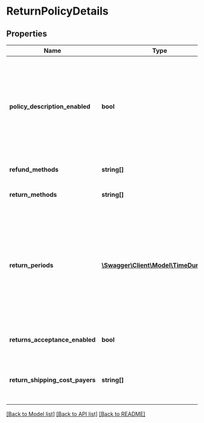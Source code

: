 # ReturnPolicyDetails

## Properties
Name | Type | Description | Notes
------------ | ------------- | ------------- | -------------
**policy_description_enabled** | **bool** | If set to &lt;code&gt;true&lt;/code&gt;, this flag indicates you can supply a detailed return policy description within your return policy (for example, by populating the &lt;b&gt;returnInstructions&lt;/b&gt; field in the Account API&#x27;s &lt;b&gt;createReturnPolicy&lt;/b&gt;). User-supplied return policy details are allowed only in the DE, ES, FR, and IT marketplaces. | [optional] 
**refund_methods** | **string[]** | A list of refund methods allowed for the associated category. | [optional] 
**return_methods** | **string[]** | A list of return methods allowed for the associated category. | [optional] 
**return_periods** | [**\Swagger\Client\Model\TimeDuration[]**](TimeDuration.md) | A list of return periods allowed for the associated category.  &lt;br&gt;&lt;br&gt;Note that different APIs require you to enter the return period in different ways. For example, the Account API uses the complex &lt;b&gt;TimeDuration&lt;/b&gt; type, which takes two values (a &lt;b&gt;unit&lt;/b&gt; and a &lt;b&gt;value&lt;/b&gt;), whereas the Trading API takes a single value (such as &lt;code&gt;Days_30&lt;/code&gt;). | [optional] 
**returns_acceptance_enabled** | **bool** | If set to &lt;code&gt;true&lt;/code&gt;, this flag indicates the seller can configure how they handle domestic returns. | [optional] 
**return_shipping_cost_payers** | **string[]** | A list of allowed values for who pays for the return shipping cost.  &lt;br&gt;&lt;br&gt;Note that for SNAD returns, the seller is always responsible for the return shipping cost. | [optional] 

[[Back to Model list]](../../README.md#documentation-for-models) [[Back to API list]](../../README.md#documentation-for-api-endpoints) [[Back to README]](../../README.md)

